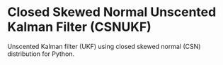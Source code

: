 # Closed Skewed Normal Unscented Kalman Filter (CSNUKF)
Unscented Kalman filter (UKF) using closed skewed normal (CSN) distribution for Python.


